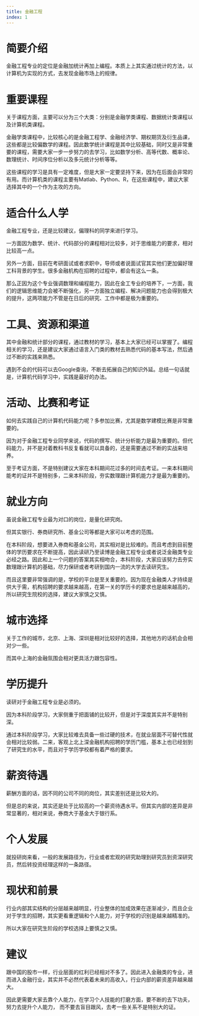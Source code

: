 ```yaml
---
title: 金融工程
index: 1
---
```


# 简要介绍

金融工程专业的定位是金融加统计再加上编程。本质上上其实通过统计的方法，以计算机为实现的方式，去发现金融市场上的规律。

# 重要课程

关于课程方面，主要可以分为三个大类：分别是金融学类课程、数据统计类课程以及计算机类课程。

金融学类课程中，比较核心的是金融工程学、金融经济学、期权期货及衍生品课，这些都是比较偏数学的课程。因此数学统计课程是其中比较基础，同时又是非常重要的课程，需要大家一步一步努力的去学习，比如数学分析、高等代数、概率论、数理统计、时间序位分析以及多元统计分析等等。

这些课程的学习是具有一定难度，但是大家一定要坚持下来，因为在后面会非常的有用。而计算机类的课程主要有Matlab、Python、R，在这些课程中，建议大家选择其中的一个作为主攻的方向。

# 适合什么人学

金融工程专业，还是比较建议，偏理科的同学来进行学习。

一方面因为数学、统计、代码部分的课程相对比较多，对于思维能力的要求，相对比较高一点。

另外一方面，目前在考研面试或者求职中，导师或者说面试官其实他们更加偏好理工科背景的学生。很多金融机构在招聘的过程中，都会有这么一条。

那么正因为这个专业强调数理和编程能力，因此在金工专业的培养下，一方面，我们的逻辑思维能力会被不断强化，另一方面独立编程、解决问题能力也会得到极大的提升，这两项能力不管是在日后的研究、工作中都是极为重要的。

# 工具、资源和渠道

其中金融和统计部分的课程，通过教材的学习，基本上大家已经可以掌握了。编程相关的学习，还是建议大家通过语言入门类的教材去熟悉代码的基本写法，然后通过不断的实践来熟悉。

遇到不会的代码可以去Google查询，不断去拓展自己的知识外延。总结一句话就是，计算机代码学习中，实践是最好的办法。

# 活动、比赛和考证

如何去实践自己的计算机代码能力呢？多参加比赛，尤其是数学建模比赛是非常重要的。

因为对于金融工程专业同学来说，代码的撰写、统计分析能力是最为重要的。但代码能力，并不是对着教科书反复看就可以具备的，还是需要通过不断的实战来培养。

至于考证方面，不是特别建议大家在本科期间花过多的时间去考证。一来本科期间能考的证并不是特别多，二来本科阶段，夯实数理跟计算机能力才是最为重要的。

# 就业方向

虽说金融工程专业最为对口的岗位，是量化研究岗。

但其实银行、券商研究所、基金公司等都是大家可以考虑的范围。

在本科阶段，想要进入券商和基金公司，其实相对是比较难的。而且考虑到目前整体的学历要求在不断提高，因此读研乃至读博是金融工程专业或者说泛金融类专业必经之路。因此和上一个问题的答案其实相吻合，本科阶段，大家应该努力去夯实数理跟计算机的基础，尽力保研或者考研到国内一流的大学去读研究生。

而且这里要非常强调的是，学校的平台是至关重要的。因为现在金融类人才持续是供大于需，机构招聘的要求越来越高，在第一关的学历卡的要求也是越来越高的，所以研究生院校的选择，建议大家慎之又慎。

# 城市选择

关于工作的城市，北京、上海、深圳是相对比较好的选择，其他地方的话机会会相对少一些。

而其中上海的金融氛围会相对更具活力跟包容性。

# 学历提升

读研对于金融工程专业是必须的。

因为本科阶段学习，大家侧重于把面铺的比较开，但是对于深度其实并不是特别深。

通过本科阶段学习，大家比较难去具备一些过硬的技术，在就业层面不可替代性就会相对比较弱。二来，客观上北上深金融机构招聘的学历门槛，基本上也已经划到了研究生的水平，而且对于学历学校都有着严格的要求。

# 薪资待遇

薪酬方面的话，因不同的公司不同的岗位，其实差别还是比较大的。

但是总的来说，其实还是处于比较高的一个薪资待遇水平。但其实内部的差异是非常显著的，相对来说，券商大于基金大于银行系。

# 个人发展

就投研岗来看，一般的发展路径为，行业或者宏观的研究助理到研究员到资深研究员，然后转投资经理这样的一条路径。

# 现状和前景

行业内部其实结构的分层越来越明显，行业整体的加成效果在逐渐减少，而且企业对于学生的招聘，其实更看重逻辑和个人能力，对于学校的识别是越来越精准的。

所以大家在研究生阶段的学校选择上要慎之又慎。

# 建议

跟中国的股市一样，行业层面的红利已经相对不多了。因此进入金融类的专业，进而进入金融行业，其实并不必然代表着未来的高收入，行业内部的薪资差异越来越大。

因此更需要大家去靠个人能力，在学习个人技能的打磨方面，要不断的去下功夫，努力去提升个人能力， 而不要去盲目跟风，去考一些关系不是特别大的证。